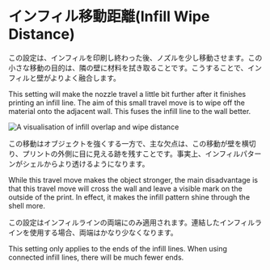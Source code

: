 インフィル移動距離(Infill Wipe Distance)
====

この設定は、インフィルを印刷し終わった後、ノズルを少し移動させます。この小さな移動の目的は、隣の壁に材料を拭き取ることです。こうすることで、インフィルと壁がよりよく融合します。

This setting will make the nozzle travel a little bit further after it finishes printing an infill line. The aim of this small travel move is to wipe off the material onto the adjacent wall. This fuses the infill line to the wall better.


![A visualisation of infill overlap and wipe distance](../images/infill_overlap.svg)

この移動はオブジェクトを強くする一方で、主な欠点は、この移動が壁を横切り、プリントの外側に目に見える跡を残すことです。事実上、インフィルパターンがシェルからより透けるようになります。

While this travel move makes the object stronger, the main disadvantage is that this travel move will cross the wall and leave a visible mark on the outside of the print. In effect, it makes the infill pattern shine through the shell more.

この設定はインフィルラインの両端にのみ適用されます。連結したインフィルラインを使用する場合、両端はかなり少なくなります。

This setting only applies to the ends of the infill lines. When using connected infill lines, there will be much fewer ends.
